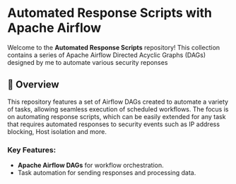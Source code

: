 # Automated Response Scripts with Apache Airflow

Welcome to the **Automated Response Scripts** repository! This collection contains a series of Apache Airflow Directed Acyclic Graphs (DAGs) designed by me to automate various security reponses

## 🚀 Overview

This repository features a set of Airflow DAGs created to automate a variety of tasks, allowing seamless execution of scheduled workflows. The focus is on automating response scripts, which can be easily extended for any task that requires automated responses to security events such as IP address blocking, Host isolation and more.

### Key Features:
- **Apache Airflow DAGs** for workflow orchestration.
- Task automation for sending responses and processing data.
